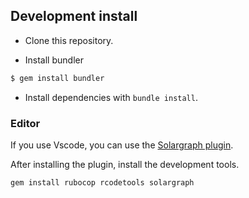 ## Development install

- Clone this repository.

- Install bundler

```sh
$ gem install bundler
```

- Install dependencies with `bundle install`.

### Editor

If you use Vscode, you can use the [Solargraph plugin](https://github.com/castwide/vscode-solargraph).

After installing the plugin, install the development tools.

```sh
gem install rubocop rcodetools solargraph
```
